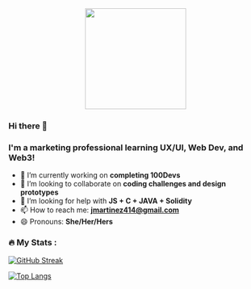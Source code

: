 <div id="header" align="center">
  <img src="https://media.giphy.com/media/CuuSHzuc0O166MRfjt/giphy.gif" width="200"/>
</div>

### Hi there 👋

### I'm a marketing professional learning UX/UI, Web Dev, and Web3! 


- 🔭 I’m currently working on <b> completing 100Devs</b>
- 👯 I’m looking to collaborate on <b>coding challenges and design prototypes</b>
- 🤔 I’m looking for help with <b>JS + C + JAVA + Solidity</b>
- 📫 How to reach me: <b>jmartinez414@gmail.com</b>
- 😄 Pronouns: <b>She/Her/Hers</b>

### :fire: My Stats :
[![GitHub Streak](https://streak-stats.demolab.com?user=itsjenm&theme=dracula&hide_border=true)](https://git.io/streak-stats)

[![Top Langs](https://github-readme-stats.vercel.app/api/top-langs/?username=itsjenm&layout=compact&theme=vision-friendly-dark)](https://github.com/itsjenm/github-readme-stats)

